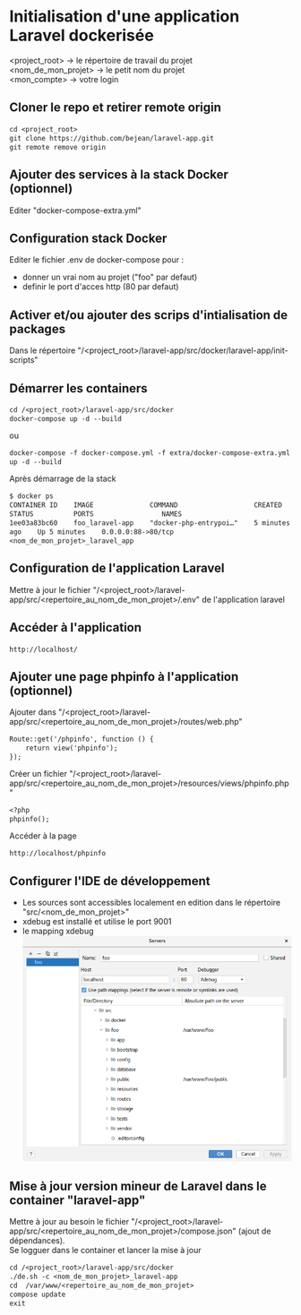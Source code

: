 # Initialisation d'une application Laravel dockerisée

<project_root> -> le répertoire de travail du projet  
<nom_de_mon_projet> -> le petit nom du projet  
<mon_compte> -> votre login


## Cloner le repo et retirer remote origin
    cd <project_root>
    git clone https://github.com/bejean/laravel-app.git
    git remote remove origin


## Ajouter des services à la stack Docker (optionnel)
Editer "docker-compose-extra.yml"


## Configuration stack Docker
Editer le fichier .env de docker-compose pour : 
* donner un vrai nom au projet ("foo" par defaut) 
* definir le port d'acces http (80 par defaut) 


## Activer et/ou ajouter des scrips d'intialisation de packages
Dans le répertoire "/<project_root>/laravel-app/src/docker/laravel-app/init-scripts"  


## Démarrer les containers
    cd /<project_root>/laravel-app/src/docker
    docker-compose up -d --build

ou  

    docker-compose -f docker-compose.yml -f extra/docker-compose-extra.yml up -d --build
  
Après démarrage de la stack  

    $ docker ps
    CONTAINER ID    IMAGE              COMMAND                   CREATED          STATUS          PORTS                 NAMES
    1ee03a83bc60    foo_laravel-app    "docker-php-entrypoi…"    5 minutes ago    Up 5 minutes    0.0.0.0:88->80/tcp    <nom_de_mon_projet>_laravel_app


## Configuration de l'application Laravel
Mettre à jour le fichier "/<project_root>/laravel-app/src/<repertoire_au_nom_de_mon_projet>/.env" de l'application laravel


## Accéder à l'application
    http://localhost/


## Ajouter une page phpinfo à l'application (optionnel)

Ajouter dans "/<project_root>/laravel-app/src/<repertoire_au_nom_de_mon_projet>/routes/web.php"  

    Route::get('/phpinfo', function () {
        return view('phpinfo');
    });

Créer un fichier "/<project_root>/laravel-app/src/<repertoire_au_nom_de_mon_projet>/resources/views/phpinfo.php"  

    <?php
    phpinfo();

Accéder à la page  

    http://localhost/phpinfo


## Configurer l'IDE de développement

* Les sources sont accessibles localement en edition dans le répertoire "src/<nom_de_mon_projet>" 
* xdebug est installé et utilise le port 9001  
* le mapping xdebug  
![mapping xdebug](PHPStorm-Xdebug.png?raw=true)


## Mise à jour version mineur de Laravel dans le container "laravel-app"

Mettre à jour au besoin le fichier "/<project_root>/laravel-app/src/<repertoire_au_nom_de_mon_projet>/compose.json" (ajout de dépendances).    
Se logguer dans le container et lancer la mise à jour  

    cd /<project_root>/laravel-app/src/docker
    ./de.sh -c <nom_de_mon_projet>_laravel-app
    cd  /var/www/<repertoire_au_nom_de_mon_projet>
    compose update
    exit